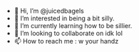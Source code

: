 - 👋 Hi, I’m @juicedbagels
- 👀 I’m interested in being a bit silly.
- 🌱 I’m currently learning how to be sillier.
- 💞️ I’m looking to collaborate on idk lol 
- 📫 How to reach me : w your handz

<!---
juicedbagels/juicedbagels is a ✨ special ✨ repository because its `README.md` (this file) appears on your GitHub profile.
You can click the Preview link to take a look at your changes.
--->
